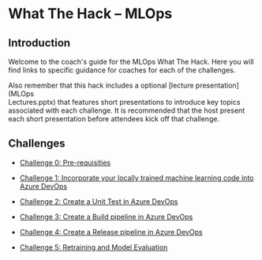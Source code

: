 # What The Hack – MLOps

## Introduction
Welcome to the coach's guide for the MLOps What The Hack. Here you will find links to specific guidance for coaches for each of the challenges.

Also remember that this hack includes a optional [lecture presentation](MLOps<br />Lectures.pptx) that features short presentations to introduce key topics associated with each challenge. It is recommended that the host present each short presentation before attendees kick off that challenge.



## Challenges

-  [Challenge 0: Pre-requisities](00-prereqs.md)

-  [Challenge 1: Incorporate your locally trained machine learning code into Azure DevOps](01-TimeSeriesForecasting.md)

-  [Challenge 2: Create a Unit Test in Azure
    DevOps](02-UnitTesting.md)

-  [Challenge 3: Create a Build pipeline in Azure
    DevOps](03-BuildPipeline.md)

-  [Challenge 4: Create a Release pipeline in Azure
    DevOps](04-ReleasePipeline.md)

-  [Challenge 5: Retraining and Model
    Evaluation](05-RetrainingAndEvaluation.md)



